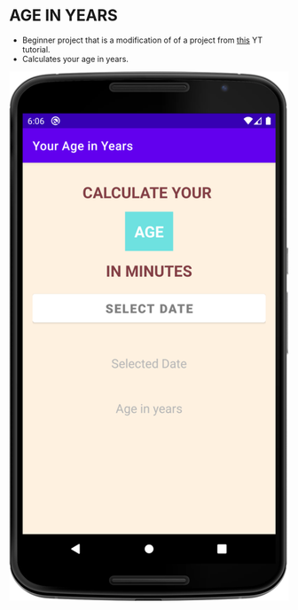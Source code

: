 # AGE IN YEARS
* Beginner project that is a modification of of a project from [this](https://www.youtube.com/watch?v=uRyvNKRkwbs) YT tutorial.
* Calculates your age in years.

![app image](./img.png)
